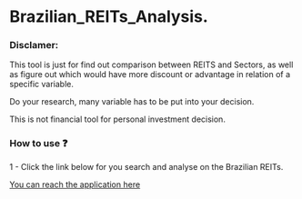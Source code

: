 # Brazilian_REITs_Analysis.

### Disclamer:

This tool is just for find out comparison between REITS and Sectors, as well as figure out which would have more discount or advantage in relation of a specific variable.

Do your research, many variable has to be put into your decision.

This is not financial tool for personal investment decision.

### How to use ❓

1 - Click the link below for you search and analyse on the Brazilian REITs.

[You can reach the application here](https://williamanalytics-brazilian-reits-anal--dashboard-7rc5ll.streamlitapp.com/)


